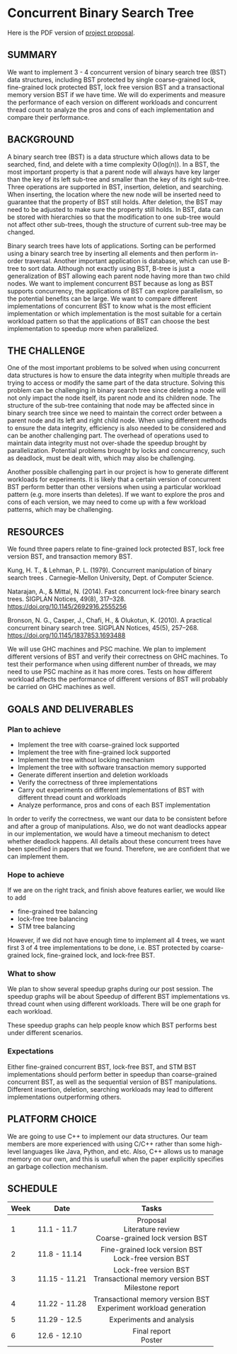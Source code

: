 # Concurrent Binary Search Tree
Here is the PDF version of [project proposal](./Project_Proposal.pdf).

## SUMMARY
We want to implement 3 - 4 concurrent version of binary search tree (BST) data structures, including BST protected by single coarse-grained lock, fine-grained lock protected BST, lock free version BST and a transactional memory version BST if we have time. We will do experiments and measure the performance of each version on different workloads and concurrent thread count to analyze the pros and cons of each implementation and compare their performance.

## BACKGROUND
A binary search tree (BST) is a data structure which allows data to be searched, find, and delete with a time complexity O(log(n)). In a BST, the most important property is that a parent node will always have key larger than the key of its left sub-tree and smaller than the key of its right sub-tree.  Three operations are supported in BST, insertion, deletion, and searching. When inserting, the location where the new node will be inserted need to guarantee that the property of BST still holds. After deletion, the BST may need to be adjusted to make sure the property still holds. In BST, data can be stored with hierarchies so that the modification to one sub-tree would not affect other sub-trees, though the structure of current sub-tree may be changed.

Binary search trees have lots of applications. Sorting can be performed using a binary search tree by inserting all elements and then perform in-order traversal. Another important application is database, which can use B-tree to sort data. Although not exactly using BST, B-tree is just a generalization of BST allowing each parent node having more than two child nodes. We want to implement concurrent BST because as long as BST supports concurrency, the applications of BST can explore parallelism, so the potential benefits can be large. We want to compare different implementations of concurrent BST to know what is the most efficient implementation or which implementation is the most suitable for a certain workload pattern so that the applications of BST can choose the best implementation to speedup more when parallelized.

## THE CHALLENGE
One of the most important problems to be solved when using concurrent data structures is how to ensure the data integrity when multiple threads are trying to access or modify the same part of the data structure. Solving this problem can be challenging in binary search tree since deleting a node will not only impact the node itself, its parent node and its children node. The structure of the sub-tree containing that node may be affected since in binary search tree since we need to maintain the correct order between a parent node and its left and right child node. When using different methods to ensure the data integrity, efficiency is also needed to be considered and can be another challenging part. The overhead of operations used to maintain data integrity must not over-shade the speedup brought by parallelization. Potential problems brought by locks and concurrency, such as deadlock, must be dealt with, which may also be challenging.

Another possible challenging part in our project is how to generate different workloads for experiments. It is likely that a certain version of concurrent BST perform better than other versions when using a particular workload pattern (e.g. more inserts than deletes). If we want to explore the pros and cons of each version, we may need to come up with a few workload patterns, which may be challenging.

## RESOURCES
We found three papers relate to fine-grained lock protected BST, lock free version BST, and transaction memory BST.

Kung, H. T., & Lehman, P. L. (1979). Concurrent manipulation of binary search trees . Carnegie-Mellon University, Dept. of Computer Science.


Natarajan, A., & Mittal, N. (2014). Fast concurrent lock-free binary search trees. SIGPLAN Notices, 49(8), 317–328. https://doi.org/10.1145/2692916.2555256


Bronson, N. G., Casper, J., Chafi, H., & Olukotun, K. (2010). A practical concurrent binary search tree. SIGPLAN Notices, 45(5), 257–268. https://doi.org/10.1145/1837853.1693488

We will use GHC machines and PSC machine. We plan to implement different versions of BST and verify their correctness on GHC machines. To test their performance when using different number of threads, we may need to use PSC machine as it has more cores. Tests on how different workload affects the performance of different versions of BST will probably be carried on GHC machines as well.

## GOALS AND DELIVERABLES
### Plan to achieve
- Implement the tree with coarse-grained lock supported
- Implement the tree with fine-grained lock supported
- Implement the tree without locking mechanism
- Implement the tree with software transaction memory supported
- Generate different insertion and deletion workloads
- Verify the correctness of three implementations
- Carry out experiments on different implementations of BST with different thread count and workloads
- Analyze performance, pros and cons of each BST implementation

In order to verify the correctness, we want our data to be consistent before and after a group of manipulations. Also, we do not want deadlocks appear in our implementation, we would have a timeout mechanism to detect whether deadlock happens. All details about these concurrent trees have been specified in papers that we found. Therefore, we are confident that we can implement them.

### Hope to achieve
If we are on the right track, and finish above features earlier, we would like to add

- fine-grained tree balancing
- lock-free tree balancing
- STM tree balancing

However, if we did not have enough time to implement all 4 trees, we want first 3 of 4 tree implementations to be done, i.e. BST protected by coarse-grained lock, fine-grained lock, and lock-free BST.

### What to show
We plan to show several speedup graphs during our post session. The speedup graphs will be about Speedup of different BST implementations vs. thread count when using different workloads. There will be one graph for each workload.

These speedup graphs can help people know which BST performs best under different scenarios.

### Expectations
Either fine-grained concurrent BST, lock-free BST, and STM BST implementations should perform better in speedup than coarse-grained concurrent BST, as well as the sequential version of BST manipulations. Different insertion, deletion, searching workloads may lead to different implementations outperforming others.

## PLATFORM CHOICE
We are going to use C++ to implement our data structures. Our team members are more experienced with using C/C++ rather than some high-level languages like Java, Python, and etc. Also, C++ allows us to manage memory on our own, and this is usefull when the paper explicitly specifies an garbage collection mechanism.

## SCHEDULE
| Week | Date | Tasks |
| --- | --- | :-: |
| 1 | 11.1 - 11.7 | Proposal <br> Literature review <br> Coarse-grained lock version BST |
| 2 | 11.8 - 11.14 | Fine-grained lock version BST <br> Lock-free version BST |
| 3 | 11.15 - 11.21 | Lock-free version BST <br> Transactional memory version BST <br> Milestone report |
| 4 | 11.22 - 11.28 | Transactional memory version BST <br> Experiment workload generation | 
| 5 | 11.29 - 12.5 | Experiments and analysis |
| 6 | 12.6 - 12.10 | Final report <br> Poster |
